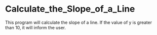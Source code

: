 # Calculate_the_Slope_of_a_Line
This program will calculate the slope of a line. If the value of y is greater than 10, it will inform the user.
